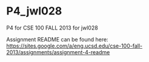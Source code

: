 P4_jwl028
=========

P4 for CSE 100 FALL 2013 for jwl028

Assignment README can be found here: https://sites.google.com/a/eng.ucsd.edu/cse-100-fall-2013/assignments/assignment-4-readme

